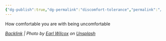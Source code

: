 ```yaml
---
{"dg-publish":true,"dg-permalink":"discomfort-tolerance","permalink":"/discomfort-tolerance/","noteIcon":"","created":"2023-08-17T15:16:38","updated":"2023-08-20T12:17:29.000-04:00"}
---
```




How comfortable you are with being uncomfortable


*[Backlink](https://unsplash.com/photos/6Qu69a-BZJA) | Photo by [Earl Wilcox](https://unsplash.com/@earl_plannerzone?utm_source=Obsidian%20Image%20Inserter%20Plugin&utm_medium=referral) on [Unsplash](https://unsplash.com/?utm_source=Obsidian%20Image%20Inserter%20Plugin&utm_medium=referral)*
